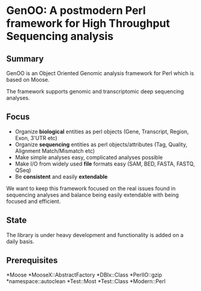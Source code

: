 GenOO: A postmodern Perl framework for High Throughput Sequencing analysis
==========================================================================

Summary
--------------
GenOO is an Object Oriented Genomic analysis framework for Perl which is based on Moose.

The framework supports genomic and transcriptomic deep sequencing analyses.

Focus
--------------
* Organize **biological** entities as perl objects (Gene, Transcript, Region, Exon, 3'UTR etc)
* Organize **sequencing** entities as perl objects/attributes (Tag, Quality, Alignment Match/Mismatch etc)
* Make simple analyses easy, complicated analyses possible
* Make I/O from widely used **file** formats easy (SAM, BED, FASTA, FASTQ, QSeq)
* Be **consistent** and easily **extendable**

We want to keep this framework focused on the real issues found in sequencing analyses and balance being easily extendable with being focused and efficient.

State
--------------
The library is under heavy development and functionality is added on a daily basis.

Prerequisites
--------------
*Moose
*MooseX::AbstractFactory
*DBIx::Class
*PerlIO::gzip
*namespace::autoclean
*Test::Most
*Test::Class
*Modern::Perl
